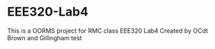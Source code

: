 # EEE320-Lab4
This is a OORMS project for RMC class EEE320 Lab4
Created by OCdt Brown and Gillingham
test
